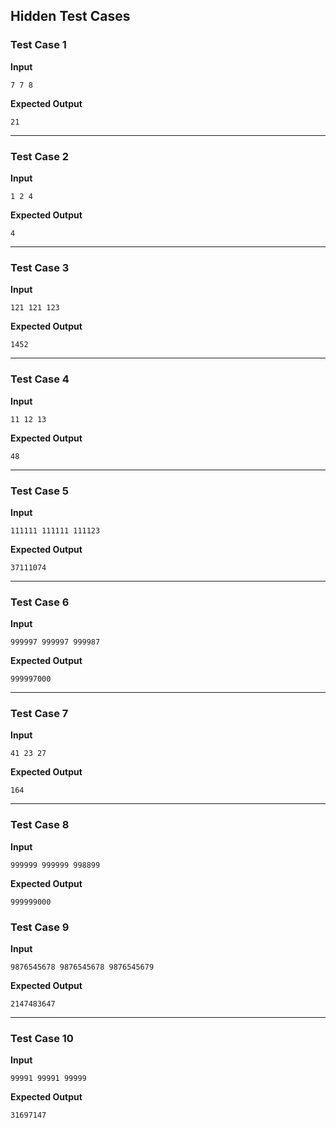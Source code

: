 ## Hidden Test Cases

### Test Case 1
**Input**
```
7 7 8
```
**Expected Output**
```
21
```
---

### Test Case 2
**Input**
```
1 2 4
```
**Expected Output**
```
4
```

---

### Test Case 3
**Input**
```
121 121 123
```
**Expected Output**
```
1452
```

---

### Test Case 4
**Input**
```
11 12 13
```
**Expected Output**
```
48
```

---

### Test Case 5
**Input**
```
111111 111111 111123
```
**Expected Output**
```
37111074
```

---

### Test Case 6
**Input**
```
999997 999997 999987
```
**Expected Output**
```
999997000
```

---

### Test Case 7
**Input**
```
41 23 27
```
**Expected Output**
```
164
```

---

### Test Case 8
**Input**
```
999999 999999 998899
```
**Expected Output**
```
999999000
```

### Test Case 9
**Input**
```
9876545678 9876545678 9876545679
```
**Expected Output**
```
2147483647
```

---

### Test Case 10
**Input**

```
99991 99991 99999
```
**Expected Output**
```
31697147
```